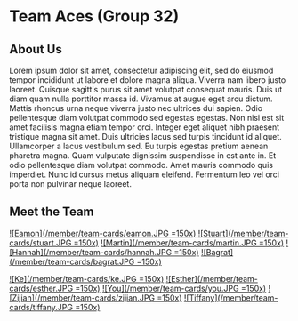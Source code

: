 # Team Aces (Group 32)

## About Us

Lorem ipsum dolor sit amet, consectetur adipiscing elit, sed do eiusmod tempor incididunt ut labore et dolore magna aliqua. Viverra nam libero justo laoreet. Quisque sagittis purus sit amet volutpat consequat mauris. Duis ut diam quam nulla porttitor massa id. Vivamus at augue eget arcu dictum. Mattis rhoncus urna neque viverra justo nec ultrices dui sapien. Odio pellentesque diam volutpat commodo sed egestas egestas. Non nisi est sit amet facilisis magna etiam tempor orci. Integer eget aliquet nibh praesent tristique magna sit amet. Duis ultricies lacus sed turpis tincidunt id aliquet. Ullamcorper a lacus vestibulum sed. Eu turpis egestas pretium aenean pharetra magna. Quam vulputate dignissim suspendisse in est ante in. Et odio pellentesque diam volutpat commodo. Amet mauris commodo quis imperdiet. Nunc id cursus metus aliquam eleifend. Fermentum leo vel orci porta non pulvinar neque laoreet.

## Meet the Team

[![Eamon](/member/team-cards/eamon.JPG =150x)](https://aalipoure34.github.io/Lab-1-Repo/)
[![Stuart](/member/team-cards/stuart.JPG =150x)](https://stuartboynton1.github.io/CSE110/)
[![Martin](/member/team-cards/martin.JPG =150x)](https://martin-flores1023.github.io/GitHub-Pages/)
[![Hannah](/member/team-cards/hannah.JPG =150x)](https://hannahhui5184.github.io/CSE110-Github-pages/)
[![Bagrat](/member/team-cards/bagrat.JPG =150x)](https://airbornejaws.github.io/CSE_110_Lab1/)

[![Ke](/member/team-cards/ke.JPG =150x)](https://github.com/ouke025/CSE110-Pages/blob/add-read-me2/index.md#my-homepage)
[![Esther](/member/team-cards/esther.JPG =150x)](https://c3qiu.github.io/CSE110-Lab1/)
[![You](/member/team-cards/you.JPG =150x)](https://github.com/yow008)
[![Zijian](/member/team-cards/zijian.JPG =150x)](https://spikevzzj.github.io/cse110-lab1/)
[![Tiffany](/member/team-cards/tiffany.JPG =150x)](https://zhongtiff.github.io/CSE110_LAB1/)